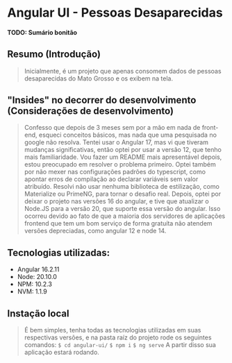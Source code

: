 # Angular UI - Pessoas Desaparecidas

#### TODO: Sumário bonitão

## Resumo (Introdução)

> Inicialmente, é um projeto que apenas consomem dados de pessoas desaparecidas do Mato Grosso e os exibem na tela.

## "Insides" no decorrer do desenvolvimento (Considerações de desenvolvimento)

> Confesso que depois de 3 meses sem por a mão em nada de front-end, esqueci conceitos básicos, mas nada que uma pesquisada no google não resolva. 
>Tentei usar o Angular 17, mas vi que tiveram mudanças significativas, então optei por usar a versão 12, que tenho mais familiaridade. 
> Vou fazer um README mais apresentável depois, estou preocupado em resolver o problema primeiro. 
> Optei também por não mexer nas configurações padrões do typescript, como apontar erros de compilação ao declarar variáveis sem valor atribuído. 
> Resolvi não usar nenhuma biblioteca de estilização, como Materialize ou PrimeNG, para tornar o desafio real.
> Depois, optei por deixar o projeto nas versões 16 do angular, e tive que atualizar o Node.JS para a versão 20, que suporte essa versão do angular. Isso ocorreu devido ao fato de que a maioria dos servidores de aplicações frontend que tem um bom serviço de forma gratuíta não atendem versões depreciadas, como angular 12 e node 14.

## Tecnologias utilizadas:

- Angular 16.2.11
- Node: 20.10.0
- NPM: 10.2.3
- NVM: 1.1.9


## Instação local

> É bem simples, tenha todas as tecnologias utilizadas em suas respectivas versões, e na pasta raíz do projeto rode os seguintes comandos:
> ```$ cd angular-ui/```
> ```$ npm i```
> ```$ ng serve```
> A partir disso sua aplicação estará rodando.

